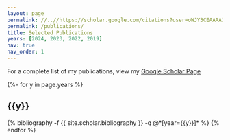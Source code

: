 ```yaml
---
layout: page
permalink: //..//https://scholar.google.com/citations?user=oWJY3CEAAAAJ&hl
permalink: /publications/
title: Selected Publications
years: [2024, 2023, 2022, 2019]
nav: true
nav_order: 1
---
```

For a complete list of my publications, view my [Google Scholar Page](https://scholar.google.com/citations?user=oWJY3CEAAAAJ&hl)
<!-- _pages/publications.md -->
<div class="publications">

{%- for y in page.years %}
  <h2 class="year">{{y}}</h2>
  {% bibliography -f {{ site.scholar.bibliography }} -q @*[year={{y}}]* %}
{% endfor %}

</div>
